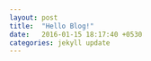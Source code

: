 ```yaml
---
layout: post
title:  "Hello Blog!"
date:   2016-01-15 18:17:40 +0530
categories: jekyll update
---
```

